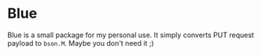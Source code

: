 # Blue
Blue is a small package for my personal use. It simply converts PUT request payload to `bson.M`. Maybe you don't need it ;)